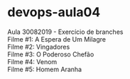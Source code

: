 # devops-aula04
Aula 30082019 - Exercício de branches</br>
Filme #1: A Espera de Um Milagre</br>
Filme #2: Vingadores</br>
Filme #3: O Poderoso Chefão</br>
Filme #4: Venom</br>
Filme #5: Homem Aranha</br>
